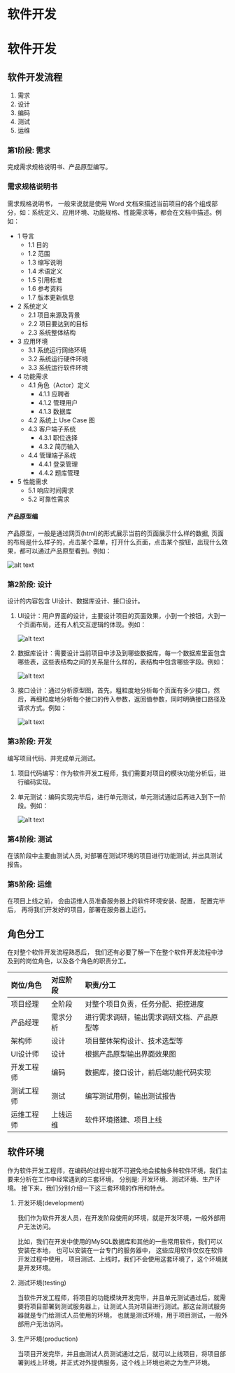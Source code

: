 
# 软件开发

# 软件开发

## 软件开发流程

1. 需求
2. 设计
3. 编码
4. 测试
5. 运维

### 第1阶段: 需求

完成需求规格说明书、产品原型编写。  

### 需求规格说明书

需求规格说明书， 一般来说就是使用 Word 文档来描述当前项目的各个组成部分，如：系统定义、应用环境、功能规格、性能需求等，都会在文档中描述。例如：

- 1 导言
    - 1.1 目的
    - 1.2 范围
    - 1.3 缩写说明
    - 1.4 术语定义
    - 1.5 引用标准
    - 1.6 参考资料
    - 1.7 版本更新信息
- 2 系统定义
    - 2.1 项目来源及背景
    - 2.2 项目要达到的目标
    - 2.3 系统整体结构
- 3 应用环境
    - 3.1 系统运行网络环境
    - 3.2 系统运行硬件环境
    - 3.3 系统运行软件环境
- 4 功能需求
    - 4.1 角色（Actor）定义
        - 4.1.1 应聘者
        - 4.1.2 管理用户
        - 4.1.3 数据库
    - 4.2 系统上 Use Case 图
    - 4.3 客户端子系统
        - 4.3.1 职位选择
        - 4.3.2 简历输入
    - 4.4 管理端子系统
        - 4.4.1 登录管理
        - 4.4.2 题库管理
- 5 性能需求
    - 5.1 响应时间需求
    - 5.2 可靠性需求

#### 产品原型编

产品原型，一般是通过网页(html)的形式展示当前的页面展示什么样的数据, 页面的布局是什么样子的，点击某个菜单，打开什么页面，点击某个按钮，出现什么效果，都可以通过产品原型看到。例如：

![alt text](软件开发/产品原型.png)



### 第2阶段: 设计

设计的内容包含 UI设计、数据库设计、接口设计。


1. UI设计：用户界面的设计，主要设计项目的页面效果，小到一个按钮，大到一个页面布局，还有人机交互逻辑的体现。例如：

    ![alt text](软件开发/UI设计.png)

2. 数据库设计：需要设计当前项目中涉及到哪些数据库，每一个数据库里面包含哪些表，这些表结构之间的关系是什么样的，表结构中包含哪些字段。例如：

    ![alt text](软件开发/数据库设计.png)


3. 接口设计：通过分析原型图，首先，粗粒度地分析每个页面有多少接口，然后，再细粒度地分析每个接口的传入参数，返回值参数，同时明确接口路径及请求方式。例如：

    ![alt text](软件开发/接口设计.png)


### 第3阶段: 开发

编写项目代码、并完成单元测试。

1. 项目代码编写：作为软件开发工程师，我们需要对项目的模块功能分析后，进行编码实现。
2. 单元测试：编码实现完毕后，进行单元测试，单元测试通过后再进入到下一阶段。例如：

    ![alt text](软件开发/编码.png)


### 第4阶段: 测试

在该阶段中主要由测试人员, 对部署在测试环境的项目进行功能测试, 并出具测试报告。



### 第5阶段: 运维

在项目上线之前， 会由运维人员准备服务器上的软件环境安装、配置， 配置完毕后， 再将我们开发好的项目，部署在服务器上运行。



## 角色分工

在对整个软件开发流程熟悉后， 我们还有必要了解一下在整个软件开发流程中涉及到的岗位角色，以及各个角色的职责分工。

|岗位/角色|对应阶段|职责/分工|
|:-|:-|:-|
|项目经理|全阶段|对整个项目负责，任务分配、把控进度|
|产品经理|需求分析|进行需求调研，输出需求调研文档、产品原型等|
|架构师|设计|项目整体架构设计、技术选型等|
|UI设计师|设计|根据产品原型输出界面效果图|
|开发工程师|编码|数据库，接口设计，前后端功能代码实现|
|测试工程师|测试|编写测试用例，输出测试报告|
|运维工程师|上线运维|软件环境搭建、项目上线|


## 软件环境

作为软件开发工程师，在编码的过程中就不可避免地会接触多种软件环境，我们主要来分析在工作中经常遇到的三套环境， 分别是: 开发环境、测试环境、生产环境。 接下来，我们分别介绍一下这三套环境的作用和特点。

1. 开发环境(development)

    我们作为软件开发人员，在开发阶段使用的环境，就是开发环境，一般外部用户无法访问。

    比如，我们在开发中使用的MySQL数据库和其他的一些常用软件，我们可以安装在本地， 也可以安装在一台专门的服务器中， 这些应用软件仅仅在软件开发过程中使用， 项目测试、上线时，我们不会使用这套环境了，这个环境就是开发环境。

2. 测试环境(testing)

    当软件开发工程师，将项目的功能模块开发完毕，并且单元测试通过后，就需要将项目部署到测试服务器上，让测试人员对项目进行测试。那这台测试服务器就是专门给测试人员使用的环境， 也就是测试环境，用于项目测试，一般外部用户无法访问。

3. 生产环境(production)

    当项目开发完毕，并且由测试人员测试通过之后，就可以上线项目，将项目部署到线上环境，并正式对外提供服务，这个线上环境也称之为生产环境。
















































































